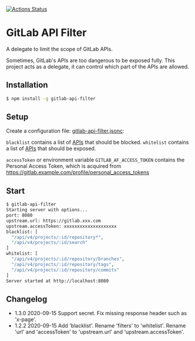 [![Actions Status](https://github.com/kingsimba/gitlab-api-filter/workflows/CI/badge.svg)](https://github.com/kingsimba/gitlab-api-filter/actions)

# GitLab API Filter

A delegate to limit the scope of GitLab APIs.

Sometimes, GitLab's APIs are too dangerous to be exposed fully.
This project acts as a delegate, it can control which part of the APIs are allowed.

## Installation

```bash
$ npm install -g gitlab-api-filter
```

## Setup

Create a configuration file: [gitlab-api-filter.jsonc](./gitlab-api-filter.jsonc):

`blacklist` contains a list of [APIs](https://docs.gitlab.com/ce/api/) that should be blocked.
`whitelist` contains a list of [APIs](https://docs.gitlab.com/ce/api/) that should be exposed.

`accessToken` or environment variable `GITLAB_AF_ACCESS_TOKEN` contains the Personal Access Token,
which is acquired from https://gitlab.example.com/profile/personal_access_tokens

## Start

```bash
$ gitlab-api-filter
Starting server with options...
port: 8080
upstream.url: https://gitlab.xxx.com
upstream.accessToken: xxxxxxxxxxxxxxxxxxxx
blacklist: [
  "/api/v4/projects/:id/repository*",
  "/api/v4/projects/:id/search"
]
whitelist: [
  "/api/v4/projects/:id/repository/branches",
  "/api/v4/projects/:id/repository/tags",
  "/api/v4/projects/:id/repository/commits"
]
Server started at http://localhost:8080
```

## Changelog

- 1.3.0 2020-09-15 Support secret. Fix missing response header such as 'x-page'.
- 1.2.2 2020-09-15 Add 'blacklist'. Rename 'filters' to 'whitelist'. Rename 'url' and 'accessToken' to 'upstream.url' and 'upstream.accessToken'.
